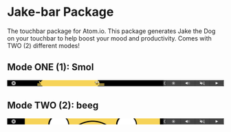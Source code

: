 # Jake-bar Package

The touchbar package for Atom.io. This package generates Jake the Dog on your touchbar
to help boost your mood and productivity. Comes with TWO (2) different modes!

## Mode ONE (1): Smol
![smol](assets/smol.png)

## Mode TWO (2): beeg
![beeg](assets/beeg.png)

